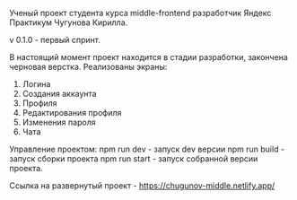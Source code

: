 Ученый проект студента курса middle-frontend разработчик Яндекс Практикум Чугунова Кирилла.

v 0.1.0 - первый спринт.

В настоящий момент проект находится в стадии разработки, закончена черновая верстка.
Реализованы экраны:

1. Логина
2. Создания аккаунта
3. Профиля
4. Редактирования профиля
5. Изменения пароля
6. Чата

Управление проектом:
npm run dev - запуск dev версии
npm run build - запуск сборки проекта
npm run start - запуск собранной версии проекта.

Ссылка на развернутый проект - https://chugunov-middle.netlify.app/
